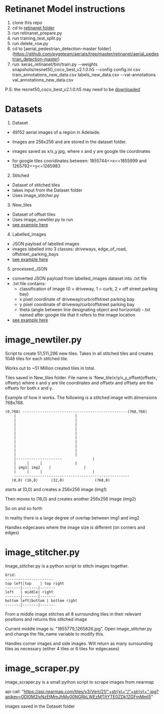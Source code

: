 # Retinanet Model instructions
1. clone this repo
2. cd to [retinanet folder](https://github.com/pyggteam/aerials/tree/master/retinanet) 
3. run retinanet_prepare.py
4. run training_test_split.py
5. run delete_row.py
6. cd to [aerial_pedestrian_detection-master folder] (https://github.com/pyggteam/aerials/tree/master/retinanet/aerial_pedestrian_detection-master)
7. run:
keras_retinanet/bin/train.py --weights snapshots/resnet50_coco_best_v2.1.0.h5  --config config.ini csv train_annotations_new_data.csv labels_new_data.csv --val-annotations val_annotations_new_data.csv

P.S: the resnet50_coco_best_v2.1.0.h5 may need to be [downloaded](https://github.com/fizyr/keras-retinanet/releases)

# Datasets

1. Dataset

- 49152 aerial images of a region in Adelaide. 
- Images are 256x256 and are stored in the dataset folder.
- images saved as x/x_y.jpg, where x and y are google tile coordinates 

- for google tiles cooridinates between: 1855744<=x<=1855999 and 1265792<=y<=1265983

2. Stitched

- Dataset of stitched tiles
- takes input from the Dataset folder
- Uses image_stitcher.py

3. New_tiles

- Dataset of offset tiles
- Uses image_newtiler.py to run
- [see example here](https://github.com/pyggteam/aerials/blob/master/New_tiles/1855744/1265792/1855744_1265792_offset(0%2C0).jpg)


4. Labelled_images

- JSON payload of labelled images
- images labelled into 3 classes: driveways, edge_of_road, offstreet_parking_bays
- [see example here](https://github.com/pyggteam/aerials/blob/master/labelled_images/1855744/ann/1855744_1265792.jpg.json)

5. processed_JSON

- converted JSON payload from labelled_images dataset into .txt file
- .txt file contains:
	- classification of image (0 = driveway, 1 = curb, 2 = off street parking bay)
	- x pixel coordinate of driveway/curb/offstreet parking bay
	- y pixel coordinate of driveway/curb/offstreet parking bay
	- theta (angle between line designating object and horizontal)
-.txt named after google tile that it refers to the image location
- [see example here](https://github.com/pyggteam/aerials/blob/master/processed_JSON/1855744/1855744_1265792.csv)

# image_newtiler.py

Script to create 51,511,296 new tiles. Takes in all stitched tiles and creates 1048 tiles for each stitched tile. 

Works out to ~51 Million created tiles in total. 

Tiles saved in New_tiles folder. File name is 'New_tile/x/y/x_y_offset(offsetx, offsety) where x and y are tile coordinates and offsetx and offsety are the offsets for both x and y.


Example of how it works. The following is a stitched image with dimensions 768x768.

	(0,768) ------------------------------------------------(768,768)
	    |							|
	    |							|
	    |							|
	    |							|
	    |							|
	    |							|
	    |							|
	    |							|
	    |							|
	    |							|
	    |---------------------				|
	    |	  |		| 				|
	    | img1|	img2    |				|
	    |	  |		|		    	        |
	    -----------------------------------------------------
	   (0,0) (16,0)	     (32,0)		   	     (768,0)

starts at (0,0) and creates a 256x256 image (img1)

Then moves to (16,0) and creates another 256x256 image (img2)

So on and so forth



In reality there is a large degree of overlap between img1 and img2

Handles edgecases where the image size is different (on corners and edges)



# image_stitcher.py

Image_stitcher.py is a python script to stitch images together.

    Grid:
    ----------------------
    top left|top    | top right
    -------|-------|-------
    left   | middle| right
    -------|-------|-------
    bottom left|bottom | bottom right
    -------|-------|-------

From a middle image stitches all 8 surrounding tiles in their relevant positions and returns this stitched image

Current middle image is: "1855779_1265826.jpg". Open image_stitcher.py and change the file_name variable to modify this.

Handles corner images and side images. Will return as many surrounding tiles as necessary (either 4 tiles or 6 tiles for edgecases)


# image_scraper.py

image_scraper.py is a small python script to scrape images from nearmap

api call: "https://api.nearmap.com/tiles/v3/Vert/21/"+str(x)+"/"+str(y)+".jpg?apikey=ODI0M2IxNzEtMmJhMy00NGRkLWEzMTItYTE0ZDk1ZGFmMmI5"

images saved in the Dataset folder


